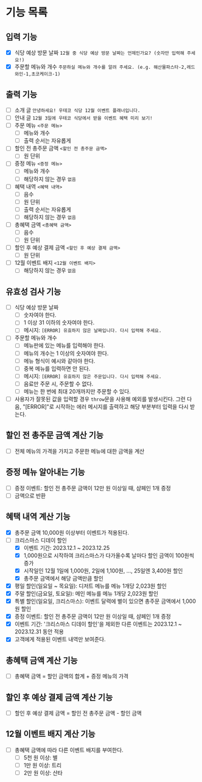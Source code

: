 # 기능 목록

## 입력 기능

- [x] 식당 예상 방문 날짜 `12월 중 식당 예상 방문 날짜는 언제인가요? (숫자만 입력해 주세요!)`
- [x] 주문할 메뉴와 개수 `주문하실 메뉴와 개수를 알려 주세요. (e.g. 해산물파스타-2,레드와인-1,초코케이크-1)`

## 출력 기능

- [ ] 소개 글 `안녕하세요! 우테코 식당 12월 이벤트 플래너입니다.`
- [ ] 안내 글 `12월 3일에 우테코 식당에서 받을 이벤트 혜택 미리 보기!`
- [ ] 주문 메뉴 `<주문 메뉴>`
  - [ ] 메뉴와 개수
  - [ ] 출력 순서는 자유롭게
- [ ] 할인 전 총주문 금액 `<할인 전 총주문 금액>`
  - [ ] 원 단위
- [ ] 증정 메뉴 `<증정 메뉴>`
  - [ ] 메뉴와 개수
  - [ ] 해당하지 않는 경우 `없음`
- [ ] 혜택 내역 `<혜택 내역>`
  - [ ] 음수
  - [ ] 원 단위
  - [ ] 출력 순서는 자유롭게
  - [ ] 해당하지 않는 경우 `없음`
- [ ] 총혜택 금액 `<총혜택 금액>`
  - [ ] 음수
  - [ ] 원 단위
- [ ] 할인 후 예상 결제 금액 `<할인 후 예상 결제 금액>`
  - [ ] 원 단위
- [ ] 12월 이벤트 배지 `<12월 이벤트 배지>`
  - [ ] 해당하지 않는 경우 `없음`

## 유효성 검사 기능

- [ ] 식당 예상 방문 날짜
  - [ ] 숫자여야 한다.
  - [ ] 1 이상 31 이하의 숫자여야 한다.
  - [ ] 메시지: `[ERROR] 유효하지 않은 날짜입니다. 다시 입력해 주세요.`
- [ ] 주문할 메뉴와 개수
  - [ ] 메뉴판에 있는 메뉴를 입력해야 한다.
  - [ ] 메뉴의 개수는 1 이상의 숫자여야 한다.
  - [ ] 메뉴 형식이 예시와 같아야 한다.
  - [ ] 중복 메뉴를 입력하면 안 된다.
  - [ ] 메시지: `[ERROR] 유효하지 않은 주문입니다. 다시 입력해 주세요.`
  - [ ] 음료만 주문 시, 주문할 수 없다.
  - [ ] 메뉴는 한 번에 최대 20개까지만 주문할 수 있다.
- [ ] 사용자가 잘못된 값을 입력할 경우 `throw`문을 사용해 예외를 발생시킨다. 그런 다음, "[ERROR]"로 시작하는 에러 메시지를 출력하고 해당 부분부터 입력을 다시 받는다.

## 할인 전 총주문 금액 계산 기능

- [ ] 전체 메뉴의 가격을 가지고 주문한 메뉴에 대한 금액을 계산

## 증정 메뉴 알아내는 기능

- [ ] 증정 이벤트: 할인 전 총주문 금액이 12만 원 이상일 때, 샴페인 1개 증정
- [ ] 금액으로 반환

## 혜택 내역 계산 기능

- [x] 총주문 금액 10,000원 이상부터 이벤트가 적용된다.
- [ ] 크리스마스 디데이 할인
  - [x] 이벤트 기간: 2023.12.1 ~ 2023.12.25
  - [x] 1,000원으로 시작하여 크리스마스가 다가올수록 날마다 할인 금액이 100원씩 증가
  - [x] 시작일인 12월 1일에 1,000원, 2일에 1,100원, ..., 25일엔 3,400원 할인
  - [x] 총주문 금액에서 해당 금액만큼 할인
- [x] 평일 할인(일요일 ~ 목요일): 디저트 메뉴를 메뉴 1개당 2,023원 할인
- [x] 주말 할인(금요일, 토요일): 메인 메뉴를 메뉴 1개당 2,023원 할인
- [x] 특별 할인(일요일, 크리스마스): 이벤트 달력에 별이 있으면 총주문 금액에서 1,000원 할인
- [x] 증정 이벤트: 할인 전 총주문 금액이 12만 원 이상일 때, 샴페인 1개 증정
- [x] 이벤트 기간: '크리스마스 디데이 할인'을 제외한 다른 이벤트는 2023.12.1 ~ 2023.12.31 동안 적용
- [x] 고객에게 적용된 이벤트 내역만 보여준다.

## 총혜택 금액 계산 기능

- [ ] 총혜택 금액 = 할인 금액의 합계 + 증정 메뉴의 가격

## 할인 후 예상 결제 금액 계산 기능

- [ ] 할인 후 예상 결제 금액 = 할인 전 총주문 금액 - 할인 금액

## 12월 이벤트 배지 계산 기능

- [ ] 총혜택 금액에 따라 다른 이벤트 배지를 부여한다.
  - [ ] 5천 원 이상: 별
  - [ ] 1만 원 이상: 트리
  - [ ] 2만 원 이상: 산타
